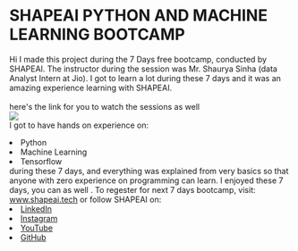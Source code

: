 # SHAPEAI PYTHON AND MACHINE LEARNING BOOTCAMP
Hi I made this project during the 7 Days free bootcamp, conducted by SHAPEAI. The  instructor during the session was Mr. Shaurya Sinha (data Analyst Intern at Jio). I got to learn a lot during these 7 days and it was an amazing experience learning with SHAPEAI. 
<br><br> here's the link for you to watch the sessions as well <br> 
<a href ="https://www.youtube.com/playlist?list=PL7zl8TDRnbulNEA-59W7wWgCWE8LEOD6h"><img src="https://github.com/ShapeAI/PYTHON-AND-DATA-ANALYTICS/blob/main/YOUTUBE%20 THUMBNAIL-5.png"> </a>
<br> I got to have hands on experience on: 
<li> Python
<li>Machine Learning
<li> Tensorflow
<br>during these 7 days, and everything was explained from very basics so that 
anyone with zero experience on programming can learn.
I enjoyed these 7 days, you can as well . To regester for next 7 days bootcamp, visit:
<a href="https://www.shapeai.tech"> www.shapeai.tech</a>
or follow SHAPEAI on:
<li><a href=
"https://www.linkedin.com/company/shapeai">LinkedIn</a>
<li><a href=
"https://www.instagram.com/shape.ai/?hl=en">Instagram</a>
<li><a
href=
"https://www.youtube.com/channel/UCTUvDLTW9meuDXWcbmISPdA">YouTube</a>
<li><a href=
"https://github.com/shapeai">GitHub</a>
